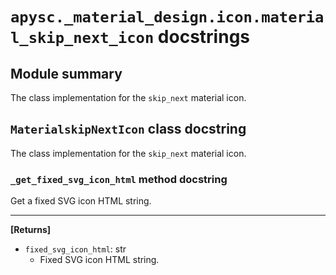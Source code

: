 # `apysc._material_design.icon.material_skip_next_icon` docstrings

## Module summary

The class implementation for the `skip_next` material icon.

## `MaterialskipNextIcon` class docstring

The class implementation for the `skip_next` material icon.

### `_get_fixed_svg_icon_html` method docstring

Get a fixed SVG icon HTML string.<hr>

**[Returns]**

- `fixed_svg_icon_html`: str
  - Fixed SVG icon HTML string.